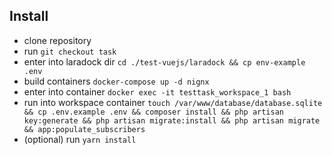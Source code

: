 
## Install

- clone repository
- run `git checkout task`
- enter into laradock dir `cd ./test-vuejs/laradock && cp env-example .env`
- build containers `docker-compose up -d nignx`
- enter into container `docker exec -it testtask_workspace_1 bash`
- run into workspace container `touch /var/www/database/database.sqlite && cp .env.example .env && composer install && php artisan key:generate && php artisan migrate:install && php artisan migrate && app:populate_subscribers`
- (optional) run `yarn install`
